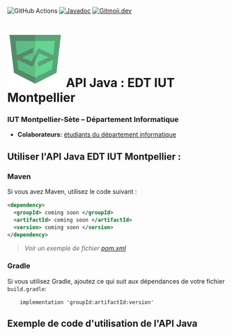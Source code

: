 ![GitHub Actions](https://github.com/DevLab-umontp/API-JAVA-EDT/workflows/Java%20CI%20with%20Maven/badge.svg)
[![Javadoc](https://img.shields.io/badge/JavaDoc-Online-green)](https://mathieusoysal.github.io/stats/api-java-edt)
[![Gitmoji.dev](https://img.shields.io/badge/gitmoji-%20😜%20😍-FFDD67.svg?style=flat-square)](https://gitmoji.dev)
# ![](ressources/devicon.png) API Java : EDT IUT Montpellier

### IUT Montpellier-Sète – Département Informatique
* **Colaborateurs:** [étudiants du département informatique](https://iut-montpellier-sete.edu.umontpellier.fr/dut-informatique/)


## Utiliser l'API Java EDT IUT Montpellier :

### Maven 

Si vous avez Maven, utilisez le code suivant :

```xml
<dependency>
  <groupId> coming soon </groupId>
  <artifactId> coming soon </artifactId>
  <version> coming soon </version>
</dependency>
```
>*Voir un exemple de fichier [pom.xml]()*
### Gradle

Si vous utilisez Gradle, ajoutez ce qui suit aux dépendances de votre fichier `build.gradle`:

```
    implementation 'groupId:artifactId:version'
```

## Exemple de code d'utilisation de l'API Java

